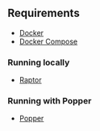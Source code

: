 ## Requirements

- [Docker](https://docs.docker.com/get-docker/)
- [Docker Compose](https://docs.docker.com/compose/install/)

### Running locally

- [Raptor](http://librdf.org/raptor/rapper.html)

### Running with Popper

- [Popper](https://github.com/getpopper/popper)
